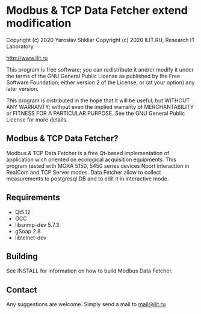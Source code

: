 Modbus & TCP Data Fetcher extend modification
==========
Copyright (c) 2020 Yaroslav Shkliar
Copyright (c) 2020 ILIT.RU, Research IT Laboratory 

http://www.ilit.ru



This program is free software; you can redistribute it and/or modify 
it under the terms of the GNU General Public License as published by the
Free Software Foundation; either version 2 of the License, or (at your option)
any later version.

This program is distributed in the hope that it will be useful, but
WITHOUT ANY WARRANTY; without even the implied warranty of MERCHANTABILITY or
FITNESS FOR A PARTICULAR PURPOSE.  See the GNU General Public License for more
details.


Modbus & TCP Data Fetcher?
----------------

Modbus & TCP Data Fetcher is a free Qt-based implementation of application wich oriented on ecological acquisition equipments.
This program tested with MOXA 5150, 5450 series devices Nport interaction in RealCom and TCP Server modes. Data Fetcher allow to collect measurements to postgresql DB and to edit it in interactive mode.


Requirements
------------

* Qt5.12
* GCC
* libsnmp-dev 5.7.3
* gSoap 2.8
* libtelnet-dev

Building
--------

See INSTALL for information on how to build Modbus Data Fetcher.

Contact
-------

Any suggestions are welcome. Simply send a mail to
mail@ilit.ru

